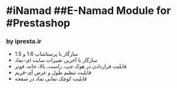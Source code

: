 #iNamad
##E-Namad Module for #Prestashop
========
### by ipresta.ir

+ سازگار با پرستاشاپ 1.6 و 1.5
+ سازگار با آخرین تغییرات سایت ای-نماد
+ قابلیت قراردادن در هوک چپ، راست، بالا، خانه، فوتر
+ قابلیت تنظیم طول و عرض آی-فریم
+ قابلیت کوچک نمایی نماد در صفحه

